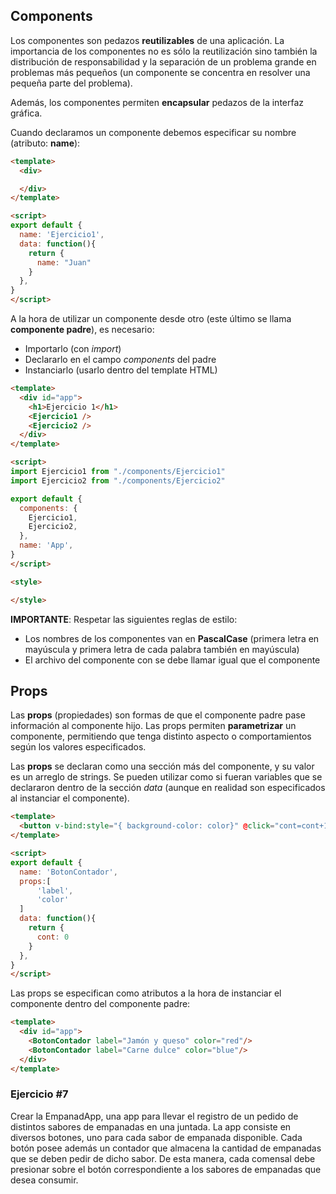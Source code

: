 ## Components

Los componentes son pedazos **reutilizables** de una aplicación. La importancia de los componentes no es sólo la reutilización sino también la distribución de responsabilidad y la separación de un problema grande en problemas más pequeños (un componente se concentra en resolver una pequeña parte del problema).

Además, los componentes permiten **encapsular** pedazos de la interfaz gráfica. 

Cuando declaramos un componente debemos especificar su nombre (atributo: **name**):

```html
<template>
  <div>

  </div>
</template>

<script>
export default {
  name: 'Ejercicio1',
  data: function(){
    return {
      name: "Juan"
    }
  },
}
</script>
```

A la hora de utilizar un componente desde otro (este último se llama **componente padre**), es necesario:
* Importarlo (con *import*)
* Declararlo en el campo *components* del padre
* Instanciarlo (usarlo dentro del template HTML)

```html
<template>
  <div id="app">
    <h1>Ejercicio 1</h1>
    <Ejercicio1 />
    <Ejercicio2 />
  </div>
</template>

<script>
import Ejercicio1 from "./components/Ejercicio1"
import Ejercicio2 from "./components/Ejercicio2"

export default {
  components: {
    Ejercicio1,
    Ejercicio2,
  },
  name: 'App',
}
</script>

<style>

</style>
```

**IMPORTANTE**: Respetar las siguientes reglas de estilo:

* Los nombres de los componentes van en **PascalCase** (primera letra en mayúscula y primera letra de cada palabra también en mayúscula)
* El archivo del componente con se debe llamar igual que el componente

## Props

Las **props** (propiedades) son formas de que el componente padre pase información al componente hijo. Las props permiten **parametrizar** un componente, permitiendo que tenga distinto aspecto o comportamientos según los valores especificados.

Las **props** se declaran como una sección más del componente, y su valor es un arreglo de strings. Se pueden utilizar como si fueran variables que se declararon dentro de la sección *data* (aunque en realidad son especificados al instanciar el componente).

```html
<template>
  <button v-bind:style="{ background-color: color}" @click="cont=cont+1">{{label}} ({{cont}})</button>
</template>

<script>
export default {
  name: 'BotonContador',
  props:[
      'label',
      'color'
  ]
  data: function(){
    return {
      cont: 0
    }
  },
}
</script>
```

Las props se especifican como atributos a la hora de instanciar el componente dentro del componente padre:


```html
<template>
  <div id="app">
    <BotonContador label="Jamón y queso" color="red"/>
    <BotonContador label="Carne dulce" color="blue"/>
  </div>
</template>
```

### Ejercicio #7

Crear la EmpanadApp, una app para llevar el registro de un pedido de distintos sabores de empanadas en una juntada. La app consiste en diversos botones, uno para cada sabor de empanada disponible. Cada botón posee además un contador que almacena la cantidad de empanadas que se deben pedir de dicho sabor. De esta manera, cada comensal debe presionar sobre el botón correspondiente a los sabores de empanadas que desea consumir.